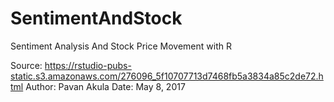 # SentimentAndStock
Sentiment Analysis And Stock Price Movement with R

Source: https://rstudio-pubs-static.s3.amazonaws.com/276096_5f10707713d7468fb5a3834a85c2de72.html
Author: Pavan Akula
Date: May 8, 2017
